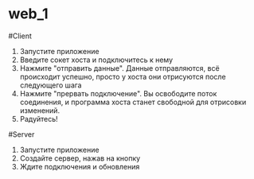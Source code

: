 # web_1
#Client
  1. Запустите приложение
  2. Введите сокет хоста и подключитесь к нему
  3. Нажмите "отправить данные". Данные отправляются, всё происходит успешно, просто у хоста они отрисуются после следующего шага
  4. Нажмите "прервать подключение". Вы освободите поток соединения, и программа хоста станет свободной для отрисовки изменений.
  5. Радуйтесь!

#Server
  1. Запустите приложение
  2. Создайте сервер, нажав на кнопку
  3. Ждите подключения и обновления
